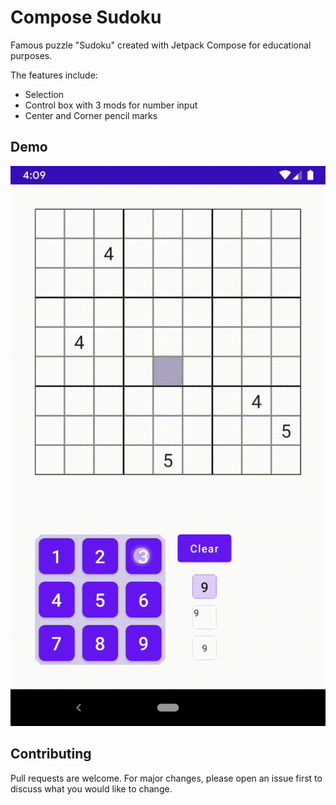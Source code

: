 # Compose Sudoku

Famous puzzle "Sudoku" created with Jetpack Compose for educational purposes.

The features include:

* Selection
* Control box with 3 mods for number input
* Center and Corner pencil marks

## Demo

[![Demo](https://github.com/adibfara/compose-sudoku/blob/main/preview/preview.gif)](https://github.com/adibfara/compose-sudoku/blob/main/preview/preview.gif)

## Contributing

Pull requests are welcome. For major changes, please open an issue first to discuss what you would
like to change.


